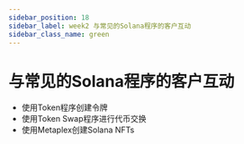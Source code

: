 ```yaml
---
sidebar_position: 18
sidebar_label: week2 与常见的Solana程序的客户互动
sidebar_class_name: green
---
```


# 与常见的Solana程序的客户互动

- 使用Token程序创建令牌
- 使用Token Swap程序进行代币交换
- 使用Metaplex创建Solana NFTs
